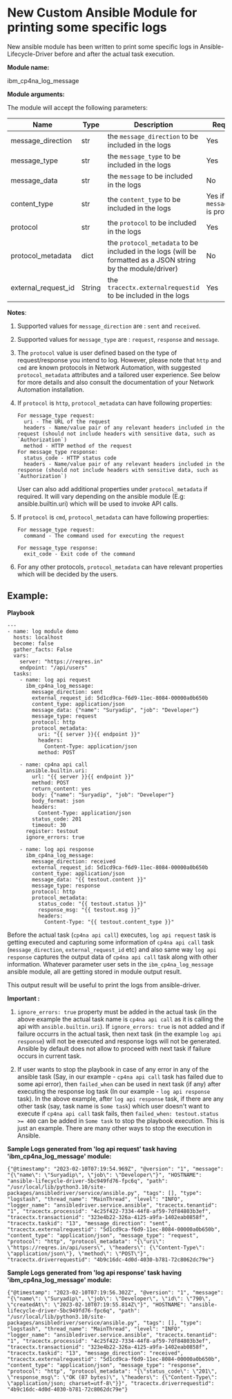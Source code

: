 
# New Custom Ansible Module for printing some specific logs

New ansible module has been written to print some specific logs in Ansible-Lifecycle-Driver before and after the actual task execution.

**Module name:**

ibm_cp4na_log_message


**Module arguments:**

The module will accept the following parameters:

| Name | Type | Description | Required |
| --- | --- | --- | --- | 
| message_direction | str | the `message_direction` to be included in the logs | Yes |
| message_type | str | the `message_type` to be included in the logs | Yes |
| message_data | str | the `message` to be included in the logs | No |
| content_type | str | the `content_type` to be included in the logs | Yes if `message_data` is provided |
| protocol | str | the `protocol` to be included in the logs | Yes |
| protocol_metadata | dict | the `protocol_metadata` to be included in the logs (will be formatted as a JSON string by the module/driver) | No |
| external_request_id | String | the `tracectx.externalrequestid` to be included in the logs | Yes | 

**Notes**: 
  1. Supported values for `message_direction` are : `sent` and `received`.
  2. Supported values for `message_type` are : `request`, `response` and `message`.
  3. The `protocol` value is user defined based on the type of request/response you intend to log. However, please note that `http` and `cmd` are known protocols in Network Automation, with suggested `protocol_metadata` attributes and a tailored user experience. See below for more details and also consult the documentation of your Network Automation installation.
  4. If `protocol` is `http`, `protocol_metadata` can have following properties:
 
     ```
     For message_type request: 
       uri - The URL of the request
       headers - Name/value pair of any relevant headers included in the request (should not include headers with sensitive data, such as `Authorization`)
       method - HTTP method of the request
     For message_type response:
       status_code - HTTP status code
       headers - Name/value pair of any relevant headers included in the response (should not include headers with sensitive data, such as `Authorization`)
     ```
     User can also add additional properties under `protocol_metadata` if required. It will vary depending on the ansible module (E.g: ansible.builtin.uri) which will be used to invoke API calls.

  5. If `protocol` is `cmd`, `protocol_metadata` can have following properties:

     ```
     For message_type request: 
       command - The command used for executing the request

     For message_type response:
       exit_code - Exit code of the command
     ```
  6. For any other protocols, `protocol_metadata` can have relevant properties which will be decided by the users.

## Example:

**Playbook**
```
---
- name: log module demo
  hosts: localhost
  become: false
  gather_facts: False
  vars:
    server: "https://reqres.in"
    endpoint: "/api/users"
  tasks:
    - name: log api request
      ibm_cp4na_log_message:
        message_direction: sent
        external_request_id: 5d1cd9ca-f6d9-11ec-8084-00000a0b650b
        content_type: application/json
        message_data: {"name": "Suryadip", "job": "Developer"}
        message_type: request
        protocol: http
        protocol_metadata: 
          uri: "{{ server }}{{ endpoint }}"
          headers:
            Content-Type: application/json
          method: POST

    - name: cp4na api call
      ansible.builtin.uri:
        url: "{{ server }}{{ endpoint }}"
        method: POST
        return_content: yes
        body: {"name": "Suryadip", "job": "Developer"}
        body_format: json
        headers:
          Content-Type: application/json
        status_code: 201
        timeout: 30
      register: testout
      ignore_errors: true

    - name: log api response
      ibm_cp4na_log_message:
        message_direction: received
        external_request_id: 5d1cd9ca-f6d9-11ec-8084-00000a0b650b
        content_type: application/json
        message_data: "{{ testout.content }}"
        message_type: response
        protocol: http
        protocol_metadata: 
          status_code: "{{ testout.status }}"
          response_msg: "{{ testout.msg }}"
          headers:
            Content-Type: "{{ testout.content_type }}" 

```
Before the actual task (`cp4na api call`) executes, `log api request` task is getting executed and capturing some information of `cp4na api call` task (`message_direction`, `external_request_id` etc) and also same way `log api response` captures the output data of `cp4na api call` task along with other information. Whatever parameter user sets in the `ibm_cp4na_log_message` ansible module, all are getting stored in module output result.

This output result will be useful to print the logs from ansible-driver. 

**Important :** 
1.  `ignore_errors: true` property must be added in the actual task (in the above example the actual task name is `cp4na api call` as it is calling the api with `ansible.builtin.uri`). If `ignore_errors: true` is not added and if failure occurrs in the actual task, then next task (in the example `log api response`) will not be executed and response logs will not be generated. Ansible by default does not allow to proceed with next task if failure occurs in current task.

2.  If user wants to stop the playbook in case of any error in any of the ansible task (Say, in our example - `cp4na api call` task has failed due to some api error), then `failed_when` can be used in next task (if any) after executing the response log task (In our example - `log api response` task). In the above example, after `log api response` task, if there are any other task (say, task name is `Some task`)  which user doesn't want to execute if `cp4na api call` task fails, then `failed_when: testout.status >= 400` can be added in `Some task` to stop the playbook execution. This is just an example. There are many other ways to stop the execution in Ansible.

**Sample Logs generated from 'log api request' task having 'ibm_cp4na_log_message' module:**

```
{"@timestamp": "2023-02-10T07:19:54.969Z", "@version": "1", "message": "{\"name\": \"Suryadip\", \"job\": \"Developer\"}", "HOSTNAME": "ansible-lifecycle-driver-5bc949fd76-fpc6q", "path": "/usr/local/lib/python3.10/site-packages/ansibledriver/service/ansible.py", "tags": [], "type": "logstash", "thread_name": "MainThread", "level": "INFO", "logger_name": "ansibledriver.service.ansible", "tracectx.tenantid": "1", "tracectx.processid": "4c25f422-7334-44f8-af59-7df84803b3ef", "tracectx.transactionid": "323e4b22-326a-4125-a9fa-1402eab0858f", "tracectx.taskid": "13", "message_direction": "sent", "tracectx.externalrequestid": "5d1cd9ca-f6d9-11ec-8084-00000a0b650b", "content_type": "application/json", "message_type": "request", "protocol": "http", "protocol_metadata": "{\"uri\": \"https://reqres.in/api/users\", \"headers\": {\"Content-Type\": \"application/json\"}, \"method\": \"POST\"}", "tracectx.driverrequestid": "4b9c16dc-4d0d-4030-b781-72c8062dc79e"}
```
   
**Sample Logs generated from 'log api response' task having 'ibm_cp4na_log_message' module:**

```
{"@timestamp": "2023-02-10T07:19:56.302Z", "@version": "1", "message": "{\"name\": \"Suryadip\", \"job\": \"Developer\", \"id\": \"790\", \"createdAt\": \"2023-02-10T07:19:55.814Z\"}", "HOSTNAME": "ansible-lifecycle-driver-5bc949fd76-fpc6q", "path": "/usr/local/lib/python3.10/site-packages/ansibledriver/service/ansible.py", "tags": [], "type": "logstash", "thread_name": "MainThread", "level": "INFO", "logger_name": "ansibledriver.service.ansible", "tracectx.tenantid": "1", "tracectx.processid": "4c25f422-7334-44f8-af59-7df84803b3ef", "tracectx.transactionid": "323e4b22-326a-4125-a9fa-1402eab0858f", "tracectx.taskid": "13", "message_direction": "received", "tracectx.externalrequestid": "5d1cd9ca-f6d9-11ec-8084-00000a0b650b", "content_type": "application/json", "message_type": "response", "protocol": "http", "protocol_metadata": "{\"status_code\": \"201\", \"response_msg\": \"OK (87 bytes)\", \"headers\": {\"Content-Type\": \"application/json; charset=utf-8\"}}", "tracectx.driverrequestid": "4b9c16dc-4d0d-4030-b781-72c8062dc79e"}
```
